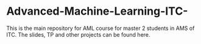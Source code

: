 # Advanced-Machine-Learning-ITC-
This is the main repository for AML course for master 2 students in AMS of ITC. The slides, TP and other projects can be found here.
